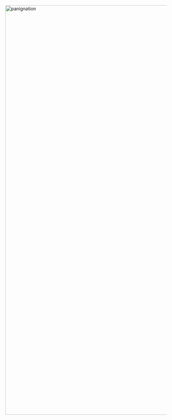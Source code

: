 <img width="1279" alt="panignation" src="https://github.com/user-attachments/assets/e871b523-cdd6-4826-b9f2-28f2496dd3d8">
